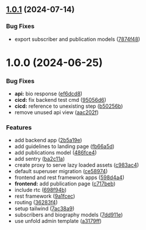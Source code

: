 ## [1.0.1](https://github.com/kdalton0518/Django-React-Boilerplate/compare/v1.0.0...v1.0.1) (2024-07-14)


### Bug Fixes

* export subscriber and publication models ([7874f48](https://github.com/kdalton0518/Django-React-Boilerplate/commit/7874f48ae6653eb3dddd187f05076af4824e16d1))

# 1.0.0 (2024-06-25)


### Bug Fixes

* **api:** bio response ([ef6dcd8](https://github.com/kdalton0518/Django-React-Boilerplate/commit/ef6dcd8e7e27b86516874628bb6a06d5673836b4))
* **cicd:** fix backend test cmd ([95056d6](https://github.com/kdalton0518/Django-React-Boilerplate/commit/95056d6dee9d57011d1cd054af6c081adc01f247))
* **cicd:** reference to unexisting step ([b50256b](https://github.com/kdalton0518/Django-React-Boilerplate/commit/b50256b02cf40f3d5fc272ce735c6566a40624ca))
* remove unused api view ([aac202f](https://github.com/kdalton0518/Django-React-Boilerplate/commit/aac202fb180295b82b9ad783cb2794cc82871383))


### Features

* add backend app ([2b5a19e](https://github.com/kdalton0518/Django-React-Boilerplate/commit/2b5a19e18163834e84f4e822415a27cab40a48eb))
* add guidelines to landing page ([fb66a5d](https://github.com/kdalton0518/Django-React-Boilerplate/commit/fb66a5d05a50e0fefff75f10b67671a4ab9d241f))
* add publications model ([486fce4](https://github.com/kdalton0518/Django-React-Boilerplate/commit/486fce48d9351bb10167e6c6cd0a9a9618b2205b))
* add sentry ([ba2c11a](https://github.com/kdalton0518/Django-React-Boilerplate/commit/ba2c11a8a1c790a07c1ce00a01e342d2087edce0))
* create proxy to serve lazy loaded assets ([c983ac4](https://github.com/kdalton0518/Django-React-Boilerplate/commit/c983ac4a2ae13ae629a59194a7f1e42d963b8c1b))
* default superuser migration ([ce58974](https://github.com/kdalton0518/Django-React-Boilerplate/commit/ce58974c3584bcb6023d8d2a7091716f5eb4c1b5))
* frontend and rest framework apps ([598d4a4](https://github.com/kdalton0518/Django-React-Boilerplate/commit/598d4a4275bb348fdacf58c34a7a5936d6fb66ef))
* **frontend:** add publication page ([c717beb](https://github.com/kdalton0518/Django-React-Boilerplate/commit/c717bebf678140c5bfcdb77efefe128a9d449543))
* include rtc ([698f94b](https://github.com/kdalton0518/Django-React-Boilerplate/commit/698f94be1c61ce2c6c3e2b4d548767dd0d35ef4b))
* rest framework ([9a1fcec](https://github.com/kdalton0518/Django-React-Boilerplate/commit/9a1fcec91d23156a60c7f887cb63c1e174fc92ff))
* routing ([36283f4](https://github.com/kdalton0518/Django-React-Boilerplate/commit/36283f4449ac78f80b08f6b4ac68aec9d14bf924))
* setup tailwind ([7ac38a9](https://github.com/kdalton0518/Django-React-Boilerplate/commit/7ac38a9ef6553af16ce350d6d7386ec35814af3c))
* subscribers and biography models ([7dd911e](https://github.com/kdalton0518/Django-React-Boilerplate/commit/7dd911e59a735b334cb5d915d9e106cf8bfc0f5a))
* use unfold admin template ([a3179ff](https://github.com/kdalton0518/Django-React-Boilerplate/commit/a3179ffc1c3f0e20b3c0d09e27015e3eb3fce4f8))
